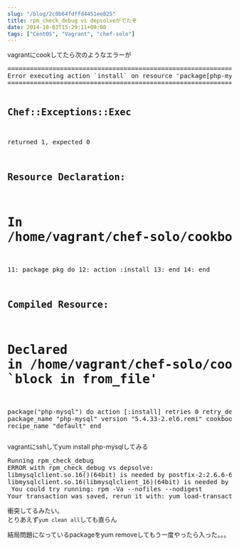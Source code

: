 ```yaml
---
slug: "/blog/2c0b64fdffd4451ee825"
title: rpm_check_debug vs depsolveがでたぞ
date: 2014-10-03T15:29:11+09:00
tags: ["CentOS", "Vagrant", "chef-solo"]
---
```

<p>vagrantにcookしてたら次のようなエラーが</p>

<div class="code-frame" data-lang="text"><div class="highlight"><pre>================================================================================
Error executing action `install` on resource 'package[php-mysql]'
================================================================================


Chef::Exceptions::Exec
----------------------
 returned 1, expected 0


Resource Declaration:
---------------------
# In /home/vagrant/chef-solo/cookbooks-3/php/recipes/default.rb

 11:   package pkg do
 12:     action :install
 13:   end
 14: end



Compiled Resource:
------------------
# Declared in /home/vagrant/chef-solo/cookbooks-3/php/recipes/default.rb:11:in `block in from_file'

package("php-mysql") do
  action [:install]
  retries 0
  retry_delay 2
  package_name "php-mysql"
  version "5.4.33-2.el6.remi"
  cookbook_name :php
  recipe_name "default"
end
</pre></div></div>

<p>vagrantにsshしてyum install php-mysqlしてみる</p>

<div class="code-frame" data-lang="text"><div class="highlight"><pre>Running rpm_check_debug
ERROR with rpm_check_debug vs depsolve:
libmysqlclient.so.16()(64bit) is needed by postfix-2:2.6.6-6.el6_5.x86_64
libmysqlclient.so.16(libmysqlclient_16)(64bit) is needed by postfix-2:2.6.6-6.el6_5.x86_64
 You could try running: rpm -Va --nofiles --nodigest
Your transaction was saved, rerun it with: yum load-transaction /tmp/yum_save_tx-2014-10-03-06-11Hr12mV.yumtx
</pre></div></div>

<p>衝突してるみたい。<br>
とりあえず<code>yum clean all</code>しても直らん</p>

<p>結局問題になっているpackageをyum removeしてもう一度やったら入った。。。</p>
